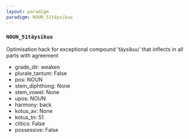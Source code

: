 ```yaml
---
layout: paradigm
paradigm: NOUN_51täysikuu
---
```

### ` NOUN_51täysikuu `

Optimisation hack for exceptional compound ’täysikuu’ that inflects in all parts with agreement
* grade_dir: weaken
* plurale_tantum: False
* pos: NOUN
* stem_diphthong: None
* stem_vowel: None
* upos: NOUN
* harmony: back
* kotus_av: None
* kotus_tn: 51
* clitics: False
* possessive: False
